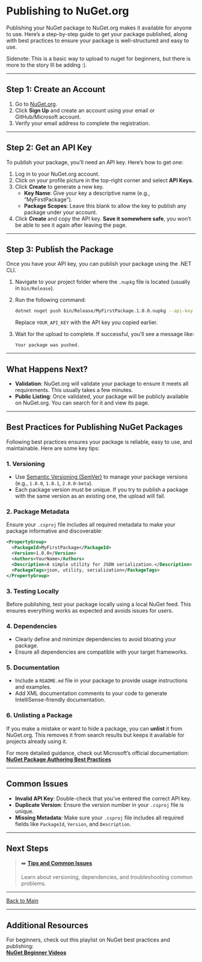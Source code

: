 # Publishing to NuGet.org

Publishing your NuGet package to NuGet.org makes it available for anyone to use. Here’s a step-by-step guide to get your package published, along with best practices to ensure your package is well-structured and easy to use.

Sidenote: This is a basic way to upload to nuget for beginners, but there is more to the story Ill be adding :).

---

## Step 1: Create an Account
1. Go to [NuGet.org](https://www.nuget.org/).
2. Click **Sign Up** and create an account using your email or GitHub/Microsoft account.
3. Verify your email address to complete the registration.

---

## Step 2: Get an API Key
To publish your package, you’ll need an API key. Here’s how to get one:
1. Log in to your NuGet.org account.
2. Click on your profile picture in the top-right corner and select **API Keys**.
3. Click **Create** to generate a new key.
   - **Key Name**: Give your key a descriptive name (e.g., “MyFirstPackage”).
   - **Package Scopes**: Leave this blank to allow the key to publish any package under your account.
4. Click **Create** and copy the API key. **Save it somewhere safe**, you won’t be able to see it again after leaving the page.

---

## Step 3: Publish the Package
Once you have your API key, you can publish your package using the .NET CLI.

1. Navigate to your project folder where the `.nupkg` file is located (usually in `bin/Release`).
2. Run the following command:
   ```bash
   dotnet nuget push bin/Release/MyFirstPackage.1.0.0.nupkg --api-key YOUR_API_KEY --source https://api.nuget.org/v3/index.json
   ```
   Replace `YOUR_API_KEY` with the API key you copied earlier.

3. Wait for the upload to complete. If successful, you’ll see a message like:
   ```
   Your package was pushed.
   ```

---

## What Happens Next?
- **Validation**: NuGet.org will validate your package to ensure it meets all requirements. This usually takes a few minutes.
- **Public Listing**: Once validated, your package will be publicly available on NuGet.org. You can search for it and view its page.

---

## Best Practices for Publishing NuGet Packages

Following best practices ensures your package is reliable, easy to use, and maintainable. Here are some key tips:

### 1. **Versioning**
- Use [Semantic Versioning (SemVer)](https://semver.org/) to manage your package versions (e.g., `1.0.0`, `1.0.1`, `2.0.0-beta`).
- Each package version must be unique. If you try to publish a package with the same version as an existing one, the upload will fail.

### 2. **Package Metadata**
Ensure your `.csproj` file includes all required metadata to make your package informative and discoverable:
```xml
<PropertyGroup>
  <PackageId>MyFirstPackage</PackageId>
  <Version>1.0.0</Version>
  <Authors>YourName</Authors>
  <Description>A simple utility for JSON serialization.</Description>
  <PackageTags>json, utility, serialization</PackageTags>
</PropertyGroup>
```

### 3. **Testing Locally**
Before publishing, test your package locally using a local NuGet feed. This ensures everything works as expected and avoids issues for users.

### 4. **Dependencies**
- Clearly define and minimize dependencies to avoid bloating your package.
- Ensure all dependencies are compatible with your target frameworks.

### 5. **Documentation**
- Include a `README.md` file in your package to provide usage instructions and examples.
- Add XML documentation comments to your code to generate IntelliSense-friendly documentation.

### 6. **Unlisting a Package**
If you make a mistake or want to hide a package, you can **unlist** it from NuGet.org. This removes it from search results but keeps it available for projects already using it.

For more detailed guidance, check out Microsoft’s official documentation:  
[**NuGet Package Authoring Best Practices**](https://learn.microsoft.com/en-us/nuget/create-packages/package-authoring-best-practices)

---

## Common Issues
- **Invalid API Key**: Double-check that you’ve entered the correct API key.
- **Duplicate Version**: Ensure the version number in your `.csproj` file is unique.
- **Missing Metadata**: Make sure your `.csproj` file includes all required fields like `PackageId`, `Version`, and `Description`.

---

## Next Steps

> ➡️ **[Tips and Common Issues](tips-and-common-issues.md)**
>
> Learn about versioning, dependencies, and troubleshooting common problems.

---

[Back to Main](../README.md#table-of-contents)

---

## Additional Resources
For beginners, check out this playlist on NuGet best practices and publishing:  
[**NuGet Beginner Videos**](https://youtu.be/R2Smy3bi_rM?si=V4S-HdCV-BOCBker)
